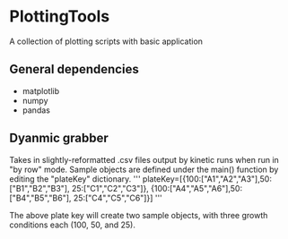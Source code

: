 # PlottingTools
A collection of plotting scripts with basic application 

## General dependencies
* matplotlib
* numpy
* pandas

## Dyanmic grabber
Takes in slightly-reformatted .csv files output by kinetic runs when run in "by row" mode. 
Sample objects are defined under the main() function by editing the "plateKey" dictionary.
'''
  plateKey=[{100:["A1","A2","A3"],50:["B1","B2","B3"], 25:["C1","C2","C3"]},
  {100:["A4","A5","A6"],50:["B4","B5","B6"], 25:["C4","C5","C6"]}]
'''

The above plate key will create two sample objects, with three growth conditions each (100, 50, and 25).
